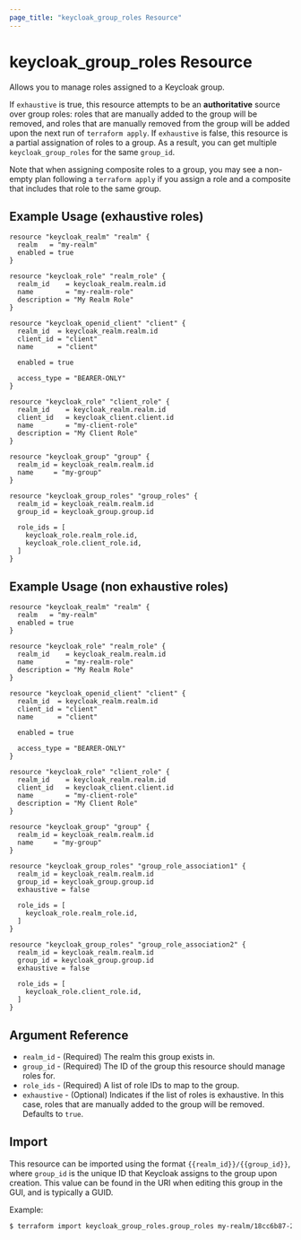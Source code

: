 ```yaml
---
page_title: "keycloak_group_roles Resource"
---
```


# keycloak\_group\_roles Resource

Allows you to manage roles assigned to a Keycloak group.

If `exhaustive` is true, this resource attempts to be an **authoritative** source over group roles: roles that are manually added to the group will be removed, and roles that are manually removed from the
group will be added upon the next run of `terraform apply`.
If `exhaustive` is false, this resource is a partial assignation of roles to a group. As a result, you can get multiple `keycloak_group_roles` for the same `group_id`.

Note that when assigning composite roles to a group, you may see a non-empty plan following a `terraform apply` if you
assign a role and a composite that includes that role to the same group.

## Example Usage (exhaustive roles)


```hcl
resource "keycloak_realm" "realm" {
  realm   = "my-realm"
  enabled = true
}

resource "keycloak_role" "realm_role" {
  realm_id    = keycloak_realm.realm.id
  name        = "my-realm-role"
  description = "My Realm Role"
}

resource "keycloak_openid_client" "client" {
  realm_id  = keycloak_realm.realm.id
  client_id = "client"
  name      = "client"

  enabled = true

  access_type = "BEARER-ONLY"
}

resource "keycloak_role" "client_role" {
  realm_id    = keycloak_realm.realm.id
  client_id   = keycloak_client.client.id
  name        = "my-client-role"
  description = "My Client Role"
}

resource "keycloak_group" "group" {
  realm_id = keycloak_realm.realm.id
  name     = "my-group"
}

resource "keycloak_group_roles" "group_roles" {
  realm_id = keycloak_realm.realm.id
  group_id = keycloak_group.group.id

  role_ids = [
    keycloak_role.realm_role.id,
    keycloak_role.client_role.id,
  ]
}
```

## Example Usage (non exhaustive roles)

```hcl
resource "keycloak_realm" "realm" {
  realm   = "my-realm"
  enabled = true
}

resource "keycloak_role" "realm_role" {
  realm_id    = keycloak_realm.realm.id
  name        = "my-realm-role"
  description = "My Realm Role"
}

resource "keycloak_openid_client" "client" {
  realm_id  = keycloak_realm.realm.id
  client_id = "client"
  name      = "client"

  enabled = true

  access_type = "BEARER-ONLY"
}

resource "keycloak_role" "client_role" {
  realm_id    = keycloak_realm.realm.id
  client_id   = keycloak_client.client.id
  name        = "my-client-role"
  description = "My Client Role"
}

resource "keycloak_group" "group" {
  realm_id = keycloak_realm.realm.id
  name     = "my-group"
}

resource "keycloak_group_roles" "group_role_association1" {
  realm_id = keycloak_realm.realm.id
  group_id = keycloak_group.group.id
  exhaustive = false

  role_ids = [
    keycloak_role.realm_role.id,
  ]
}

resource "keycloak_group_roles" "group_role_association2" {
  realm_id = keycloak_realm.realm.id
  group_id = keycloak_group.group.id
  exhaustive = false

  role_ids = [
    keycloak_role.client_role.id,
  ]
}

```
## Argument Reference

- `realm_id` - (Required) The realm this group exists in.
- `group_id` - (Required) The ID of the group this resource should manage roles for.
- `role_ids` - (Required) A list of role IDs to map to the group.
- `exhaustive` - (Optional) Indicates if the list of roles is exhaustive. In this case, roles that are manually added to the group will be removed. Defaults to `true`.

## Import

This resource can be imported using the format `{{realm_id}}/{{group_id}}`, where `group_id` is the unique ID that Keycloak
assigns to the group upon creation. This value can be found in the URI when editing this group in the GUI, and is typically
a GUID.

Example:

```bash
$ terraform import keycloak_group_roles.group_roles my-realm/18cc6b87-2ce7-4e59-bdc8-b9d49ec98a94
```
